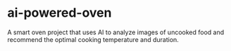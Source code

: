 # ai-powered-oven
A smart oven project that uses AI to analyze images of uncooked food and recommend the optimal cooking temperature and duration.
